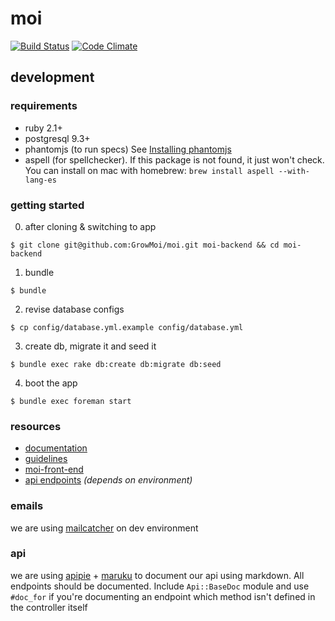 # moi
[![Build Status](https://travis-ci.org/GrowMoi/moi.svg?branch=MOI-HSA-008-users-admin)](https://travis-ci.org/GrowMoi/moi)
[![Code Climate](https://codeclimate.com/github/GrowMoi/moi/badges/gpa.svg)](https://codeclimate.com/github/GrowMoi/moi)

## development

### requirements

- ruby 2.1+
- postgresql 9.3+
- phantomjs (to run specs) See [Installing phantomjs](https://github.com/teampoltergeist/poltergeist#installing-phantomjs)
- aspell (for spellchecker). If this package is not found, it just won't check. You can install on mac with homebrew: `brew install aspell --with-lang-es`

### getting started

0. after cloning & switching to app

  `$ git clone git@github.com:GrowMoi/moi.git moi-backend && cd moi-backend`

1. bundle

  `$ bundle`

2. revise database configs

  `$ cp config/database.yml.example config/database.yml`

3. create db, migrate it and seed it

  `$ bundle exec rake db:create db:migrate db:seed`

4. boot the app

  `$ bundle exec foreman start`

### resources

- [documentation](http://www.rubydoc.info/github/GrowMoi/moi/master)
- [guidelines](https://github.com/GrowMoi/moi/blob/master/guidelines.md)
- [moi-front-end](https://github.com/GrowMoi/moi-front-end)
- [api endpoints](moi-staging.herokuapp.com/apipie) _(depends on environment)_

### emails
we are using [mailcatcher](http://mailcatcher.me/) on dev environment

### api
we are using [apipie](https://github.com/Apipie/apipie-rails#dsl-reference) + [maruku](https://github.com/bhollis/maruku) to document our api using markdown. All endpoints should be documented. Include `Api::BaseDoc` module and use `#doc_for` if you're documenting an endpoint which method isn't defined in the controller itself
